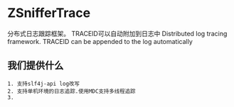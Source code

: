 # ZSnifferTrace
分布式日志跟踪框架。 TRACEID可以自动附加到日志中
Distributed log tracing framework. TRACEID can be appended to the log automatically
## 我们提供什么
    1. 支持slf4j-api log改写
    2. 支持单机环境的日志追踪.使用MDC支持多线程追踪
    3.